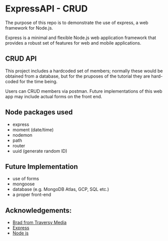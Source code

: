 # ExpressAPI - CRUD

The purpose of this repo is to demonstrate the use of express, a web framework for Node.js.

Express is a minimal and flexible Node.js web application framework that provides a robust set of features for web and mobile applications.

## CRUD API
This project includes a hardcoded set of members;  normally these would be obtained from a database, but for the pruposes of the tutorial they are hard-coded for the time being.

Users can CRUD members via postman. Future implementations of this web app may include actual forms on the front end. 

## Node packages used
- express
- moment (date/time)
- nodemon
- path
- router
- uuid (generate random ID)

## Future Implementation
- use of forms
- mongoose
- database (e.g. MongoDB Atlas, GCP, SQL etc.)
- a proper front-end


## Acknowledgements: 
- [Brad from Traversy Media](https://github.com/bradtraversy)
- [Express](https://expressjs.com/)
- [Node js](https://nodejs.org/en/)


